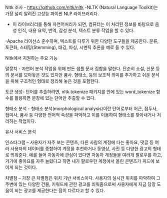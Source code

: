 Nltk 조사 - https://github.com/nltk/nltk
-NLTK (Natural Language Toolkit)는 가장 널리 알려진 고성능 파이썬 NLP 라이브러리다. 
- 이 라이브러리를 통해 자연어처리가 되면, 컴퓨터는 이 처리된 정보를 바탕으로 음성 인식, 내용 요약, 번역, 감성 분석, 텍스트 분류 작업을 할 수 있다.

-Apache 라이선스 준수하며, 텍스트를 다루기 위한 다양한 도구들을 제공한다. 
분류, 토큰화, 스테밍(Stemming), 태깅, 파싱, 시멘틱 추론을 예로 들 수 있다.

Nltk에서 지원하는 주요 기능

말뭉치 - 자연어 분석 작업을 위해 만든 샘플 문서 집합을 말한다. 
단순히 소설, 신문 등의 문서를 모아놓은 것도 있지만 품사. 형태소, 등의 보조적 의미를 추가하고 쉬운 분석을 위해 구조적인 형태로 정리해 놓은 것을 포함한다.

토큰 생성- 단어를 추출하려면, nltk.tokenize 패키지를 안에 있는 word_tokenize 함수를 활용하면 문장에 있는 단어만 추출할 수 있다. 

형태소 분석 - 형태소 분석(morphological analysis)이란 단어로부터 어근, 접두사, 접미사, 품사 등 다양한 언어적 속성을 파악하고 이를 이용하여 형태소를 찾아내거나 처리하는 작업이다.

유사 서비스 분석

인스타그램 – 사용자가 자주 보는 콘텐츠, 다른 사람의 계정에 다는 좋아요, 댓글 등 
여러 사용자의 데이터를 종합하여 계정을 추천하거나 동영상, 사진 등 다양한 광고의 형태로 띄워준다.
예를 들어 자동차에 관심이 있다면 자동차 계정들을 여러개 팔로우를 하고, 거기에 좋아요를 자주 눌렀다고 하면 내가 팔로우한 계정에서 올린 콘텐츠가 피드에 보이게 되는 것이다. 

차별점 – 가장 큰 차별점은 위치 기반 서비스이다. 사용자의 실시간 위치를 파악하여 그 주변에 있는 다양한 건물, 키워드에 관한 광고를 띄워줌으로써 
사용자에게 지금 당장 도움이 되는 광고를 제공한다는 점이 다르다고 할 수 있다.

